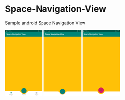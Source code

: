 # Space-Navigation-View
Sample android Space Navigation View

<div style="dispaly:flex">
    <img src="/CustomView.png" width="24%">
    <img src="/BottomAppBar.png" width="24%">
    <img src="/Masmalation.png" width="24%">
</div>
